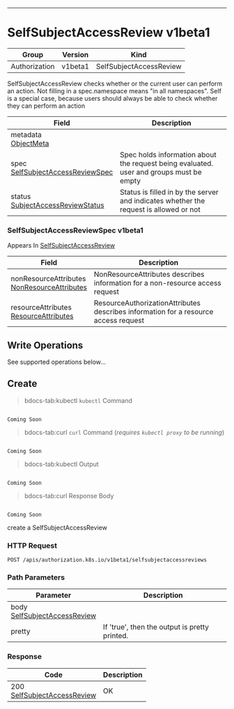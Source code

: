 

-----------
# SelfSubjectAccessReview v1beta1



Group        | Version     | Kind
------------ | ---------- | -----------
Authorization | v1beta1 | SelfSubjectAccessReview







SelfSubjectAccessReview checks whether or the current user can perform an action.  Not filling in a spec.namespace means "in all namespaces".  Self is a special case, because users should always be able to check whether they can perform an action



Field        | Description
------------ | -----------
metadata <br /> [ObjectMeta](#objectmeta-v1) | 
spec <br /> [SelfSubjectAccessReviewSpec](#selfsubjectaccessreviewspec-v1beta1) | Spec holds information about the request being evaluated.  user and groups must be empty
status <br /> [SubjectAccessReviewStatus](#subjectaccessreviewstatus-v1beta1) | Status is filled in by the server and indicates whether the request is allowed or not


### SelfSubjectAccessReviewSpec v1beta1

<aside class="notice">
Appears In <a href="#selfsubjectaccessreview-v1beta1">SelfSubjectAccessReview</a> </aside>

Field        | Description
------------ | -----------
nonResourceAttributes <br /> [NonResourceAttributes](#nonresourceattributes-v1beta1) | NonResourceAttributes describes information for a non-resource access request
resourceAttributes <br /> [ResourceAttributes](#resourceattributes-v1beta1) | ResourceAuthorizationAttributes describes information for a resource access request




## <strong>Write Operations</strong>

See supported operations below...

## Create

>bdocs-tab:kubectl `kubectl` Command

```bdocs-tab:kubectl_shell

Coming Soon

```

>bdocs-tab:curl `curl` Command (*requires `kubectl proxy` to be running*)

```bdocs-tab:curl_shell

Coming Soon

```

>bdocs-tab:kubectl Output

```bdocs-tab:kubectl_json

Coming Soon

```
>bdocs-tab:curl Response Body

```bdocs-tab:curl_json

Coming Soon

```



create a SelfSubjectAccessReview

### HTTP Request

`POST /apis/authorization.k8s.io/v1beta1/selfsubjectaccessreviews`

### Path Parameters

Parameter    | Description
------------ | -----------
body <br /> [SelfSubjectAccessReview](#selfsubjectaccessreview-v1beta1) | 
pretty <br />  | If 'true', then the output is pretty printed.


### Response

Code         | Description
------------ | -----------
200 <br /> [SelfSubjectAccessReview](#selfsubjectaccessreview-v1beta1) | OK




